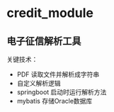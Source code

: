 # credit_module

## 电子征信解析工具

关键技术：
+ PDF 读取文件并解析成字符串
+ 自定义解析逻辑
+ springboot 启动时运行解析方法
+ mybatis 存储Oracle数据库

